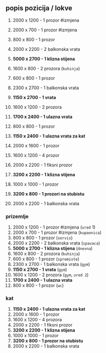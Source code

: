 
## popis pozicija / lokve

1. 2000 x 1200 - 1  prozor #izmjena
2. 2000 x 700 - 1    prozor #izmjena
3. 800 x 800 - 1      prozor
4. 2000 x 2200 - 2  balkonska vrata
5. **5000 x 2700 - 1  klizna stijena**
6. 1600 x 800 - 2  prozora (`kuhinja`)
7. 600 x 800 - 1      prozor

8. 2300 x 2700 - 1   balkonska vrata
9. **1150 x 2700 - 1   vrata**
10. 1600 x 1200 - 2 prozora
11. **1700 x 2400 - 1 ulazna vrata**
12. 800 x 800 - 1     prozor

13. **1150 x 2400 - 1 ulazna vrata za kat**
14. 2000 x 1600 - 1 prozor
15. 1600 x 1200 - 4 prozor
16. 2000 x 2200 - 1 fiksni prozor
17. **3200 x 2200 - 1 klizna stijena**
18. 1000 x 1000 - 1 prozor
19. **3200 x 800 - 1 prozori na stubistu**
20. 2000 x 2200 - 1 balkonska vrata

### prizemlje

1. 2000 x 1200 - 1  prozor #izmjena (`ured` 1)
2. 2000 x 700 - 1    prozor #izmjena (`kupaonica`)
3. 800 x 800 - 1      prozor (`servis`)
4. 2000 x 2200 - 2  balkonska vrata (`spavaca`)
5. **5000 x 2700 - 1  klizna stijena** (`dnevna`)
6. 1600 x 800 - 2  prozora (`kuhinja`)
7. 600 x 800 - 1 prozor (`spremiste`)
8. 2300 x 2700 - 1   balkonska vrata (`gym`)
9. **1150 x 2700 - 1   vrata** (`gym`)
10. 1600 x 1200 - 2 prozora (`gym`, `ured 2`)
11. **1700 x 2400 - 1 ulazna vrata**
12. 800 x 800 - 1  prozor (`wc`)

### kat

1. **1150 x 2400 - 1 ulazna vrata za kat**
2. 2000 x 1600 - 1 prozor
3. 1600 x 1200 - 4 prozora
4. 2000 x 2200 - 1 fiksni prozor
5. **3200 x 2200 - 1 klizna stijena**
6. 1000 x 1000 - 1 prozor
7. **3200 x 800 - 1 prozor na stubistu**
8. 2000 x 2200 - 1 balkonska vrata
